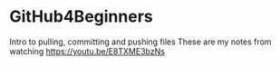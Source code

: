 # GitHub4Beginners
Intro to pulling, committing and pushing files
These are my notes from watching https://youtu.be/E8TXME3bzNs
